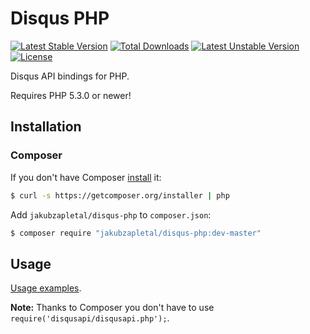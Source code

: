 # Disqus PHP

[![Latest Stable Version](https://poser.pugx.org/jakubzapletal/disqus-php/v/stable.png)](https://packagist.org/packages/jakubzapletal/disqus-php)
[![Total Downloads](https://poser.pugx.org/jakubzapletal/disqus-php/downloads.png)](https://packagist.org/packages/jakubzapletal/disqus-php)
[![Latest Unstable Version](https://poser.pugx.org/jakubzapletal/disqus-php/v/unstable.png)](https://packagist.org/packages/jakubzapletal/disqus-php)
[![License](https://poser.pugx.org/jakubzapletal/disqus-php/license.png)](https://packagist.org/packages/jakubzapletal/disqus-php)

Disqus API bindings for PHP.

Requires PHP 5.3.0 or newer!

## Installation

### Composer

If you don't have Composer [install](http://getcomposer.org/doc/00-intro.md#installation) it:

```bash
$ curl -s https://getcomposer.org/installer | php
```

Add `jakubzapletal/disqus-php` to `composer.json`:

```bash
$ composer require "jakubzapletal/disqus-php:dev-master"
```


## Usage

[Usage examples](README.rst).

**Note:** Thanks to Composer you don't have to use `require('disqusapi/disqusapi.php');`.
